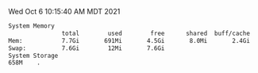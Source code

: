 Wed Oct  6 10:15:40 AM MDT 2021
```bash
System Memory
               total        used        free      shared  buff/cache   available
Mem:           7.7Gi       691Mi       4.5Gi       8.0Mi       2.4Gi       6.6Gi
Swap:          7.6Gi        12Mi       7.6Gi
System Storage
658M	.
```
```bash
